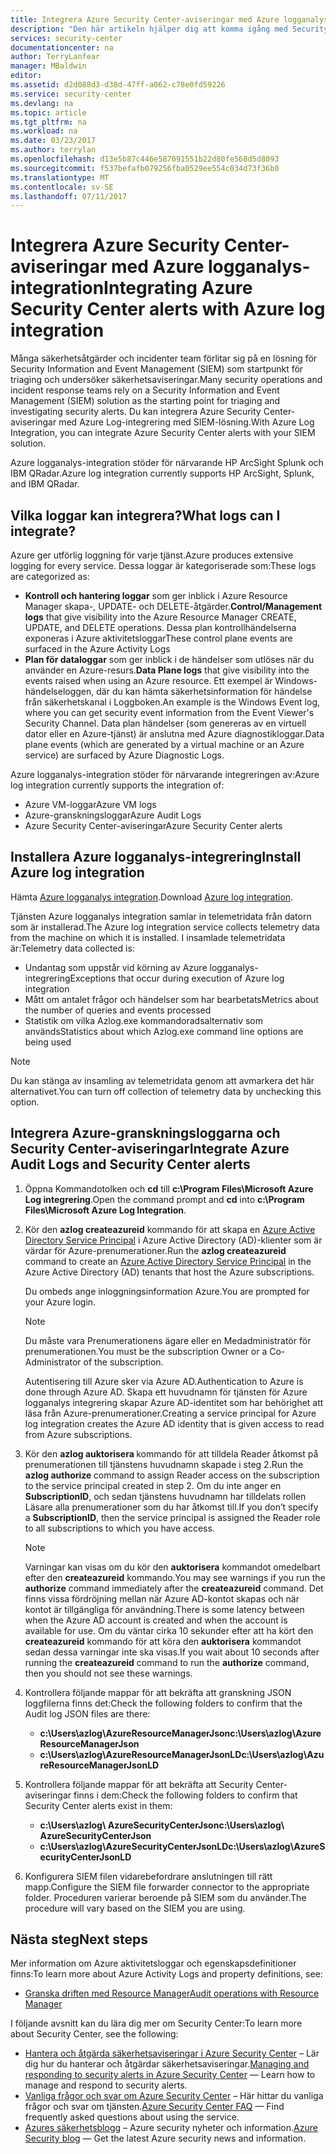 ```yaml
---
title: Integrera Azure Security Center-aviseringar med Azure logganalys-integration | Microsoft Docs
description: "Den här artikeln hjälper dig att komma igång med Security Center-aviseringar integrera med Azure logganalys-integration."
services: security-center
documentationcenter: na
author: TerryLanfear
manager: MBaldwin
editor: 
ms.assetid: d2d088d3-d38d-47ff-a062-c78e0fd59226
ms.service: security-center
ms.devlang: na
ms.topic: article
ms.tgt_pltfrm: na
ms.workload: na
ms.date: 03/23/2017
ms.author: terrylan
ms.openlocfilehash: d13e5b87c446e587091551b22d80fe568d5d8093
ms.sourcegitcommit: f537befafb079256fba0529ee554c034d73f36b0
ms.translationtype: MT
ms.contentlocale: sv-SE
ms.lasthandoff: 07/11/2017
---
```

# <a name="integrating-azure-security-center-alerts-with-azure-log-integration"></a><span data-ttu-id="70790-103">Integrera Azure Security Center-aviseringar med Azure logganalys-integration</span><span class="sxs-lookup"><span data-stu-id="70790-103">Integrating Azure Security Center alerts with Azure log integration</span></span>
<span data-ttu-id="70790-104">Många säkerhetsåtgärder och incidenter team förlitar sig på en lösning för Security Information and Event Management (SIEM) som startpunkt för triaging och undersöker säkerhetsaviseringar.</span><span class="sxs-lookup"><span data-stu-id="70790-104">Many security operations and incident response teams rely on a Security Information and Event Management (SIEM) solution as the starting point for triaging and investigating security alerts.</span></span> <span data-ttu-id="70790-105">Du kan integrera Azure Security Center-aviseringar med Azure Log-integrering med SIEM-lösning.</span><span class="sxs-lookup"><span data-stu-id="70790-105">With Azure Log Integration, you can integrate Azure Security Center alerts with your SIEM solution.</span></span>

<span data-ttu-id="70790-106">Azure logganalys-integration stöder för närvarande HP ArcSight Splunk och IBM QRadar.</span><span class="sxs-lookup"><span data-stu-id="70790-106">Azure log integration currently supports HP ArcSight, Splunk, and IBM QRadar.</span></span>

## <a name="what-logs-can-i-integrate"></a><span data-ttu-id="70790-107">Vilka loggar kan integrera?</span><span class="sxs-lookup"><span data-stu-id="70790-107">What logs can I integrate?</span></span>
<span data-ttu-id="70790-108">Azure ger utförlig loggning för varje tjänst.</span><span class="sxs-lookup"><span data-stu-id="70790-108">Azure produces extensive logging for every service.</span></span> <span data-ttu-id="70790-109">Dessa loggar är kategoriserade som:</span><span class="sxs-lookup"><span data-stu-id="70790-109">These logs are categorized as:</span></span>

* <span data-ttu-id="70790-110">**Kontroll och hantering loggar** som ger inblick i Azure Resource Manager skapa-, UPDATE- och DELETE-åtgärder.</span><span class="sxs-lookup"><span data-stu-id="70790-110">**Control/Management logs** that give visibility into the Azure Resource Manager CREATE, UPDATE, and DELETE operations.</span></span> <span data-ttu-id="70790-111">Dessa plan kontrollhändelserna exponeras i Azure aktivitetsloggar</span><span class="sxs-lookup"><span data-stu-id="70790-111">These control plane events are surfaced in the Azure Activity Logs</span></span>
* <span data-ttu-id="70790-112">**Plan för dataloggar** som ger inblick i de händelser som utlöses när du använder en Azure-resurs.</span><span class="sxs-lookup"><span data-stu-id="70790-112">**Data Plane logs** that give visibility into the events raised when using an Azure resource.</span></span> <span data-ttu-id="70790-113">Ett exempel är Windows-händelseloggen, där du kan hämta säkerhetsinformation för händelse från säkerhetskanal i Loggboken.</span><span class="sxs-lookup"><span data-stu-id="70790-113">An example is the Windows Event log, where you can get security event information from the Event Viewer's Security Channel.</span></span> <span data-ttu-id="70790-114">Data plan händelser (som genereras av en virtuell dator eller en Azure-tjänst) är anslutna med Azure diagnostikloggar.</span><span class="sxs-lookup"><span data-stu-id="70790-114">Data plane events (which are generated by a virtual machine or an Azure service) are surfaced by Azure Diagnostic Logs.</span></span>

<span data-ttu-id="70790-115">Azure logganalys-integration stöder för närvarande integreringen av:</span><span class="sxs-lookup"><span data-stu-id="70790-115">Azure log integration currently supports the integration of:</span></span>

* <span data-ttu-id="70790-116">Azure VM-loggar</span><span class="sxs-lookup"><span data-stu-id="70790-116">Azure VM logs</span></span>
* <span data-ttu-id="70790-117">Azure-granskningsloggar</span><span class="sxs-lookup"><span data-stu-id="70790-117">Azure Audit Logs</span></span>
* <span data-ttu-id="70790-118">Azure Security Center-aviseringar</span><span class="sxs-lookup"><span data-stu-id="70790-118">Azure Security Center alerts</span></span>

## <a name="install-azure-log-integration"></a><span data-ttu-id="70790-119">Installera Azure logganalys-integrering</span><span class="sxs-lookup"><span data-stu-id="70790-119">Install Azure log integration</span></span>
<span data-ttu-id="70790-120">Hämta [Azure logganalys integration](https://www.microsoft.com/download/details.aspx?id=53324).</span><span class="sxs-lookup"><span data-stu-id="70790-120">Download [Azure log integration](https://www.microsoft.com/download/details.aspx?id=53324).</span></span>

<span data-ttu-id="70790-121">Tjänsten Azure logganalys integration samlar in telemetridata från datorn som är installerad.</span><span class="sxs-lookup"><span data-stu-id="70790-121">The Azure log integration service collects telemetry data from the machine on which it is installed.</span></span>  <span data-ttu-id="70790-122">I insamlade telemetridata är:</span><span class="sxs-lookup"><span data-stu-id="70790-122">Telemetry data collected is:</span></span>

* <span data-ttu-id="70790-123">Undantag som uppstår vid körning av Azure logganalys-integrering</span><span class="sxs-lookup"><span data-stu-id="70790-123">Exceptions that occur during execution of Azure log integration</span></span>
* <span data-ttu-id="70790-124">Mått om antalet frågor och händelser som har bearbetats</span><span class="sxs-lookup"><span data-stu-id="70790-124">Metrics about the number of queries and events processed</span></span>
* <span data-ttu-id="70790-125">Statistik om vilka Azlog.exe kommandoradsalternativ som används</span><span class="sxs-lookup"><span data-stu-id="70790-125">Statistics about which Azlog.exe command line options are being used</span></span>

> [!NOTE]
> <span data-ttu-id="70790-126">Du kan stänga av insamling av telemetridata genom att avmarkera det här alternativet.</span><span class="sxs-lookup"><span data-stu-id="70790-126">You can turn off collection of telemetry data by unchecking this option.</span></span>
>
>

## <a name="integrate-azure-audit-logs-and-security-center-alerts"></a><span data-ttu-id="70790-127">Integrera Azure-granskningsloggarna och Security Center-aviseringar</span><span class="sxs-lookup"><span data-stu-id="70790-127">Integrate Azure Audit Logs and Security Center alerts</span></span>
1. <span data-ttu-id="70790-128">Öppna Kommandotolken och **cd** till **c:\Program Files\Microsoft Azure Log integrering**.</span><span class="sxs-lookup"><span data-stu-id="70790-128">Open the command prompt and **cd** into **c:\Program Files\Microsoft Azure Log Integration**.</span></span>
2. <span data-ttu-id="70790-129">Kör den **azlog createazureid** kommando för att skapa en [Azure Active Directory Service Principal](../active-directory/active-directory-application-objects.md) i Azure Active Directory (AD)-klienter som är värdar för Azure-prenumerationer.</span><span class="sxs-lookup"><span data-stu-id="70790-129">Run the **azlog createazureid** command to create an [Azure Active Directory Service Principal](../active-directory/active-directory-application-objects.md) in the Azure Active Directory (AD) tenants that host the Azure subscriptions.</span></span>

    <span data-ttu-id="70790-130">Du ombeds ange inloggningsinformation Azure.</span><span class="sxs-lookup"><span data-stu-id="70790-130">You are prompted for your Azure login.</span></span>

   > [!NOTE]
   > <span data-ttu-id="70790-131">Du måste vara Prenumerationens ägare eller en Medadministratör för prenumerationen.</span><span class="sxs-lookup"><span data-stu-id="70790-131">You must be the subscription Owner or a Co-Administrator of the subscription.</span></span>
   >
   >

    <span data-ttu-id="70790-132">Autentisering till Azure sker via Azure AD.</span><span class="sxs-lookup"><span data-stu-id="70790-132">Authentication to Azure is done through Azure AD.</span></span>  <span data-ttu-id="70790-133">Skapa ett huvudnamn för tjänsten för Azure logganalys integrering skapar Azure AD-identitet som har behörighet att läsa från Azure-prenumerationer.</span><span class="sxs-lookup"><span data-stu-id="70790-133">Creating a service principal for Azure log integration creates the Azure AD identity that is given access to read from Azure subscriptions.</span></span>
3. <span data-ttu-id="70790-134">Kör den **azlog auktorisera <SubscriptionID>**  kommando för att tilldela Reader åtkomst på prenumerationen till tjänstens huvudnamn skapade i steg 2.</span><span class="sxs-lookup"><span data-stu-id="70790-134">Run the **azlog authorize <SubscriptionID>** command to assign Reader access on the subscription to the service principal created in step 2.</span></span> <span data-ttu-id="70790-135">Om du inte anger en **SubscriptionID**, och sedan tjänstens huvudnamn har tilldelats rollen Läsare alla prenumerationer som du har åtkomst till.</span><span class="sxs-lookup"><span data-stu-id="70790-135">If you don’t specify a **SubscriptionID**, then the service principal is assigned the Reader role to all subscriptions to which you have access.</span></span>

   > [!NOTE]
   > <span data-ttu-id="70790-136">Varningar kan visas om du kör den **auktorisera** kommandot omedelbart efter den **createazureid** kommando.</span><span class="sxs-lookup"><span data-stu-id="70790-136">You may see warnings if you run the **authorize** command immediately after the **createazureid** command.</span></span> <span data-ttu-id="70790-137">Det finns vissa fördröjning mellan när Azure AD-kontot skapas och när kontot är tillgängliga för användning.</span><span class="sxs-lookup"><span data-stu-id="70790-137">There is some latency between when the Azure AD account is created and when the account is available for use.</span></span> <span data-ttu-id="70790-138">Om du väntar cirka 10 sekunder efter att ha kört den **createazureid** kommando för att köra den **auktorisera** kommandot sedan dessa varningar inte ska visas.</span><span class="sxs-lookup"><span data-stu-id="70790-138">If you wait about 10 seconds after running the **createazureid** command to run the **authorize** command, then you should not see these warnings.</span></span>
   >
   >
4. <span data-ttu-id="70790-139">Kontrollera följande mappar för att bekräfta att granskning JSON loggfilerna finns det:</span><span class="sxs-lookup"><span data-stu-id="70790-139">Check the following folders to confirm that the Audit log JSON files are there:</span></span>

   * <span data-ttu-id="70790-140">**c:\Users\azlog\AzureResourceManagerJson**</span><span class="sxs-lookup"><span data-stu-id="70790-140">**c:\Users\azlog\AzureResourceManagerJson**</span></span>
   * <span data-ttu-id="70790-141">**c:\Users\azlog\AzureResourceManagerJsonLD**</span><span class="sxs-lookup"><span data-stu-id="70790-141">**c:\Users\azlog\AzureResourceManagerJsonLD**</span></span>
5. <span data-ttu-id="70790-142">Kontrollera följande mappar för att bekräfta att Security Center-aviseringar finns i dem:</span><span class="sxs-lookup"><span data-stu-id="70790-142">Check the following folders to confirm that Security Center alerts exist in them:</span></span>

   * <span data-ttu-id="70790-143">**c:\Users\azlog\ AzureSecurityCenterJson**</span><span class="sxs-lookup"><span data-stu-id="70790-143">**c:\Users\azlog\ AzureSecurityCenterJson**</span></span>
   * <span data-ttu-id="70790-144">**c:\Users\azlog\AzureSecurityCenterJsonLD**</span><span class="sxs-lookup"><span data-stu-id="70790-144">**c:\Users\azlog\AzureSecurityCenterJsonLD**</span></span>
6. <span data-ttu-id="70790-145">Konfigurera SIEM filen vidarebefordrare anslutningen till rätt mapp.</span><span class="sxs-lookup"><span data-stu-id="70790-145">Configure the SIEM file forwarder connector to the appropriate folder.</span></span> <span data-ttu-id="70790-146">Proceduren varierar beroende på SIEM som du använder.</span><span class="sxs-lookup"><span data-stu-id="70790-146">The procedure will vary based on the SIEM you are using.</span></span>

## <a name="next-steps"></a><span data-ttu-id="70790-147">Nästa steg</span><span class="sxs-lookup"><span data-stu-id="70790-147">Next steps</span></span>
<span data-ttu-id="70790-148">Mer information om Azure aktivitetsloggar och egenskapsdefinitioner finns:</span><span class="sxs-lookup"><span data-stu-id="70790-148">To learn more about Azure Activity Logs and property definitions, see:</span></span>

* [<span data-ttu-id="70790-149">Granska driften med Resource Manager</span><span class="sxs-lookup"><span data-stu-id="70790-149">Audit operations with Resource Manager</span></span>](../azure-resource-manager/resource-group-audit.md)

<span data-ttu-id="70790-150">I följande avsnitt kan du lära dig mer om Security Center:</span><span class="sxs-lookup"><span data-stu-id="70790-150">To learn more about Security Center, see the following:</span></span>

* <span data-ttu-id="70790-151">[Hantera och åtgärda säkerhetsaviseringar i Azure Security Center](security-center-managing-and-responding-alerts.md) – Lär dig hur du hanterar och åtgärdar säkerhetsaviseringar.</span><span class="sxs-lookup"><span data-stu-id="70790-151">[Managing and responding to security alerts in Azure Security Center](security-center-managing-and-responding-alerts.md) — Learn how to manage and respond to security alerts.</span></span>
* <span data-ttu-id="70790-152">[Vanliga frågor och svar om Azure Security Center](security-center-faq.md) – Här hittar du vanliga frågor och svar om tjänsten.</span><span class="sxs-lookup"><span data-stu-id="70790-152">[Azure Security Center FAQ](security-center-faq.md) — Find frequently asked questions about using the service.</span></span>
* <span data-ttu-id="70790-153">[Azures säkerhetsblogg](http://blogs.msdn.com/b/azuresecurity/) – Azure security nyheter och information.</span><span class="sxs-lookup"><span data-stu-id="70790-153">[Azure Security blog](http://blogs.msdn.com/b/azuresecurity/) — Get the latest Azure security news and information.</span></span>
